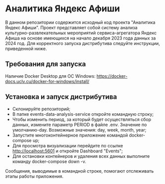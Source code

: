 # Аналитика Яндекс Афиши
В данном репозитории содержится исходный код проекта "Аналитика Яндекс Афиши". Проект представляет собой систему анализа культурно-развлекательных мероприятий сервиса-агрегатора Яндекс Афиша на основе имеющихся на начало декабря 2023 года данных за 2024 год. Для корректного запуска дистрибутива следуйте инструкции, приведенной ниже.
## Требования для запуска
Наличие Docker Desktop для ОС Windows: <https://docker-docs.uclv.cu/docker-for-windows/install/>
## Установка и запуск дистрибутива
- Склонируйте репозиторий;
- В папке events-data-analysis-service откройте командную строку;
- Чтобы изменить период, за который будет осуществляться сбор данных, измените параметр PERIOD в файле .env. Значение по умолчанию-day. Возможные значения: day, week, month, year;
- Запустите многоконтейнерное приложение командой docker-compose up;
- Для просмотра визуализации перейдите по ссылке <http://localhost:5601> и откройте Dashboard "Events";
- Для остановки контейнеров и удаления всех данных выполните команду docker-compose down -v.


Сообщения, выводимые в командной строке, помогают отслеживать этапы работы приложения.

